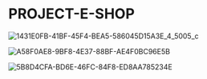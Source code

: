 # PROJECT-E-SHOP


![1431E0FB-41BF-45F4-BEA5-586045D15A3E_4_5005_c](https://github.com/corinahincu/PROJECT-E-SHOP/assets/117738625/3eed84eb-f78e-4a9e-9e7e-e95803e05358)

![A58F0AE8-9BF8-4E37-88BF-AE4F0BC96E5B](https://github.com/corinahincu/PROJECT-E-SHOP/assets/117738625/2af92952-d495-4fec-9ff8-89ae5c9e2296)

![5B8D4CFA-BD6E-46FC-84F8-ED8AA785234E](https://github.com/corinahincu/PROJECT-E-SHOP/assets/117738625/50c39d98-fbd3-4c27-9e71-e22b209698d7)
